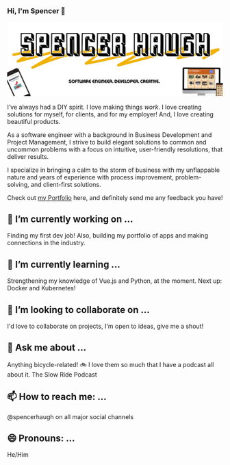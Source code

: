 ### Hi, I'm Spencer 👋

![Head image](/images/github-head-01.png)

I’ve always had a DIY spirit. I love making things *work*.
I love creating solutions for myself, for clients, and for my employer! And, I love creating beautiful products.

As a software engineer with a background in Business Development and Project Management, I strive to build elegant solutions to common and uncommon problems with a focus on intuitive, user-friendly resolutions, that deliver results.

I specialize in bringing a calm to the storm of business with my unflappable nature and years of experience with process improvement, problem-solving, and client-first solutions.

Check out [my Portfolio](https://spencerhaugh.dev) here, and definitely send me any feedback you have!


## 🔭 I’m currently working on ...
Finding my first dev job! Also, building my portfolio of apps and making connections in the industry.

## 🌱 I’m currently learning ...
Strengthening my knowledge of Vue.js and Python, at the moment. Next up: Docker and Kubernetes!
## 👯 I’m looking to collaborate on ...
I'd love to collaborate on projects, I'm open to ideas, give me a shout!
## 💬 Ask me about ...
Anything bicycle-related! :bike: I love them so much that I have a podcast all about it. The Slow Ride Podcast
## 📫 How to reach me: ...
@spencerhaugh on all major social channels

## 😄 Pronouns: ...
He/Him

